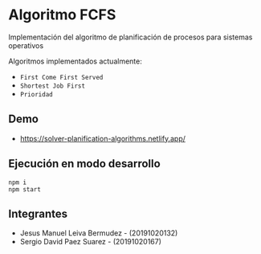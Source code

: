 # Algoritmo FCFS

Implementación del algoritmo de planificación de procesos para sistemas operativos

Algoritmos implementados actualmente:
 - `First Come First Served`
 - `Shortest Job First`
 - `Prioridad`

## Demo

- https://solver-planification-algorithms.netlify.app/

## Ejecución en modo desarrollo

```console
npm i
npm start
```

## Integrantes

- Jesus Manuel Leiva Bermudez - (20191020132)
- Sergio David Paez Suarez - (20191020167)